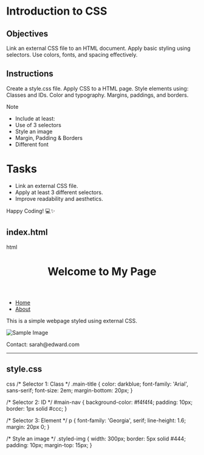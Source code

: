 # Introduction to CSS

## Objectives
Link an external CSS file to an HTML document.
Apply basic styling using selectors.
Use colors, fonts, and spacing effectively.

## Instructions

Create a style.css file.
Apply CSS to a HTML page.
Style elements using:
Classes and IDs.
Color and typography.
Margins, paddings, and borders.

>[!NOTE]
>  - Include at least:
>  - Use of 3 selectors
>  - Style an image
>  - Margin, Padding & Borders
>  - Different font

# Tasks
 - Link an external CSS file.
 - Apply at least 3 different selectors.
 - Improve readability and aesthetics.

Happy Coding! 💻✨






## index.html
html
<!DOCTYPE html>
<html lang="en">
<head>
  <meta charset="UTF-8" />
  <meta name="viewport" content="width=device-width, initial-scale=1.0" />
  <title>Styled Webpage</title>
  <link rel="stylesheet" href="style.css" />
</head>
<body>
  <header>
    <h1 class="main-title">Welcome to My Page</h1>
  </header>

  <nav id="main-nav">
    <ul>
      <li><a href="#">Home</a></li>
      <li><a href="#">About</a></li>
    </ul>
  </nav>

  <main>
    <p>This is a simple webpage styled using external CSS.</p>
    <img src="naed.jpg" alt="Sample Image" class="styled-img">
  </main>

  <footer>
    <p>Contact: sarah@edward.com</p>
  </footer>
</body>
</html>


---

## style.css
css
/* Selector 1: Class */
.main-title {
  color: darkblue;
  font-family: 'Arial', sans-serif;
  font-size: 2em;
  margin-bottom: 20px;
}

/* Selector 2: ID */
#main-nav {
  background-color: #f4f4f4;
  padding: 10px;
  border: 1px solid #ccc;
}

/* Selector 3: Element */
p {
  font-family: 'Georgia', serif;
  line-height: 1.6;
  margin: 20px 0;
}

/* Style an image */
.styled-img {
  width: 300px;
  border: 5px solid #444;
  padding: 10px;
  margin-top: 15px;
}
